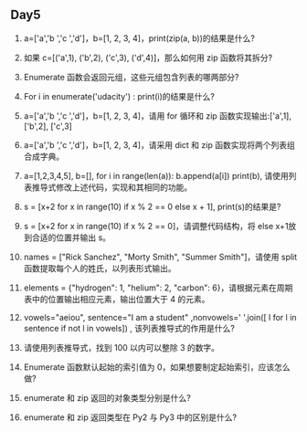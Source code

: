 ## Day5

1. a=['a','b ','c ','d']，b=[1, 2, 3, 4]，print(zip(a, b))的结果是什么?

2. 如果 c=[('a',1), ('b',2), ('c',3), ('d',4)]，那么如何用 zip 函数将其拆分?

3. Enumerate 函数会返回元组，这些元组包含列表的哪两部分?

4. For i in enumerate('udacity') : print(i)的结果是什么?

5. a=['a','b ','c ','d']，b=[1, 2, 3, 4]，请用 for 循环和 zip 函数实现输出:['a',1], ['b',2], ['c',3]

6. a=['a','b ','c ','d']，b=[1, 2, 3, 4]，请采用 dict 和 zip 函数实现将两个列表组合成字典。

7. a=[1,2,3,4,5], b=[], for i in range(len(a)): b.append(a[i]) print(b), 请使用列表推导式修改上述代码，实现和其相同的功能。

8. s = [x+2 for x in range(10) if x % 2 == 0 else x + 1], print(s)的结果是?

9. s = [x+2 for x in range(10) if x % 2 == 0]，请调整代码结构，将 else x+1放到合适的位置并输出 s。

10. names = ["Rick Sanchez", "Morty Smith", "Summer Smith"]，请使用 split 函数提取每个人的姓氏，以列表形式输出。

11. elements = {"hydrogen": 1, "helium": 2, "carbon": 6}，请根据元素在周期表中的位置输出相应元素，输出位置大于 4 的元素。

12. vowels="aeiou", sentence="I am a student" ,nonvowels=' '.join([ l for l in sentence if not l in vowels]) , 该列表推导式的作用是什么?

13. 请使用列表推导式，找到 100 以内可以整除 3 的数字。

14. Enumerate 函数默认起始的索引值为 0，如果想要制定起始索引，应该怎么做?

15. enumerate 和 zip 返回的对象类型分别是什么?

16. enumerate 和 zip 返回类型在 Py2 与 Py3 中的区别是什么?
